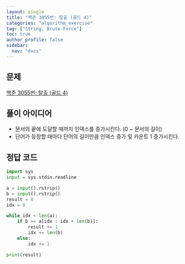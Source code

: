```yaml
---
layout: single
title: "백준 3055번: 탈출 (골드 4)"
categories: "algorithm_exercise"
tag: ["String, Brute-Force"]
toc: true
author_profile: false
sidebar:
  nav: "docs"
---
```


## 문제

[백준 3055번: 탈출 (골드 4)](https://www.acmicpc.net/problem/3055)

## 풀이 아이디어

- 문서의 끝에 도달할 때까지 인덱스를 증가시킨다. (0 ~ 문서의 길이)
- 단어가 등장할 때마다 단어의 길이만큼 인덱스 증가 및 카운트 1 증가시킨다.

## 정답 코드

```python
import sys
input = sys.stdin.readline

a = input().rstrip()
b = input().rstrip()
result = 0
idx = 0

while idx < len(a):
    if b == a[idx : idx + len(b)]:
        result += 1
        idx += len(b)
    else:
        idx += 1

print(result)
```
